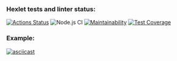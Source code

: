### Hexlet tests and linter status:
[![Actions Status](https://github.com/CosmoS1X/frontend-project-lvl2/workflows/hexlet-check/badge.svg)](https://github.com/CosmoS1X/frontend-project-lvl2/actions)
![Node.js CI](https://github.com/CosmoS1X/frontend-project-lvl2/workflows/Node.js%20CI/badge.svg)
[![Maintainability](https://api.codeclimate.com/v1/badges/93ed194182f5ec6f6461/maintainability)](https://codeclimate.com/github/CosmoS1X/frontend-project-lvl2/maintainability)
[![Test Coverage](https://api.codeclimate.com/v1/badges/93ed194182f5ec6f6461/test_coverage)](https://codeclimate.com/github/CosmoS1X/frontend-project-lvl2/test_coverage)
### **Example:**
[![asciicast](https://asciinema.org/a/FPkH3DTSHgOlzvmoUD7lSGrGh.svg)](https://asciinema.org/a/FPkH3DTSHgOlzvmoUD7lSGrGh)
